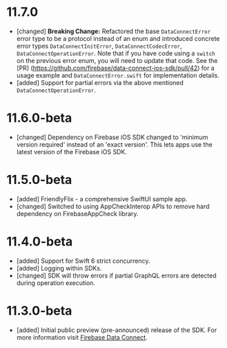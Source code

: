 # 11.7.0
- [changed] **Breaking Change:** Refactored the base `DataConnectError` error type to be a protocol instead of an enum and introduced concrete error types `DataConnectInitError`, `DataConnectCodecError`, `DataConnectOperationError`. Note that if you have code using a `switch` on the previous error enum, you will need to update that code. See the [PR] (https://github.com/firebase/data-connect-ios-sdk/pull/42) for a usage example and `DataConnectError.swift` for implementation details.
- [added] Support for partial errors via the above mentioned `DataConnectOperationError`.

# 11.6.0-beta
- [changed] Dependency on Firebase iOS SDK changed to 'minimum version required' instead of an 'exact version'. This lets apps use the latest version of the Firebase iOS SDK.

# 11.5.0-beta
- [added] FriendlyFlix - a comprehensive SwiftUI sample app.
- [changed] Switched to using AppCheckInterop APIs to remove hard dependency on FirebaseAppCheck library.

# 11.4.0-beta
- [added] Support for Swift 6 strict concurrency.
- [added] Logging within SDKs.
- [changed] SDK will throw errors if partial GraphQL errors are detected during operation execution.

# 11.3.0-beta
- [added] Initial public preview (pre-announced) release of the SDK. For more information visit
  [Firebase Data Connect](https://firebase.google.com/products/data-connect).

